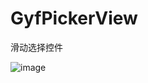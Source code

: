 # GyfPickerView
滑动选择控件



![image](https://github.com/momoshusheng/GyfPickerView/screenHost/5d676769459870fe286ed742d6451a2ced741f28.gif)

